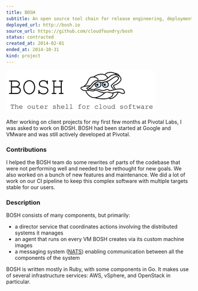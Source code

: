```yaml
---
title: BOSH
subtitle: An open source tool chain for release engineering, deployment and lifecycle management of large scale distributed services
deployed_url: http://bosh.io
source_url: https://github.com/cloudfoundry/bosh
status: contracted
created_at: 2014-02-01
ended_at: 2014-10-31
kind: project
---
```

![BOSH logo](./bosh.png)

After working on client projects for my first few months at Pivotal Labs, I was asked to work on BOSH.
BOSH had been started at Google and VMware and was still actively developed at Pivotal.

### Contributions

I helped the BOSH team do some rewrites of parts of the codebase that were not performing well and needed to be rethought for new goals.
We also worked on a bunch of new features and maintenance.
We did a lot of work on our CI pipeline to keep this complex software with multiple targets stable for our users.

### Description

BOSH consists of many components, but primarily:

- a director service that coordinates actions involving the distributed systems it manages
- an agent that runs on every VM BOSH creates via its custom machine images
- a messaging system ([NATS](http://nats.io)) enabling communication between all the components of the system

BOSH is written mostly in Ruby, with some components in Go.
It makes use of several infrastructure services: AWS, vSphere, and OpenStack in particular.
